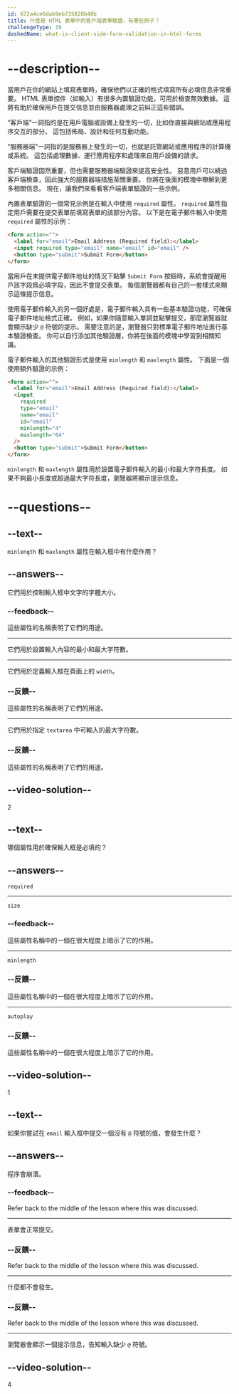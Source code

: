```yaml
---
id: 672a4ce6dab9eb735828b48b
title: 什麼是 HTML 表單中的客戶端表單驗證，有哪些例子？
challengeType: 19
dashedName: what-is-client-side-form-validation-in-html-forms
---
```


# --description--

當用戶在你的網站上填寫表單時，確保他們以正確的格式填寫所有必填信息非常重要。 HTML 表單控件（如輸入）有很多內置驗證功能，可用於檢查無效數據。 這將有助於確保用戶在提交信息並由服務器處理之前糾正這些錯誤。

“客戶端”一詞指的是在用戶電腦或設備上發生的一切，比如你直接與網站或應用程序交互的部分。 這包括佈局、設計和任何互動功能。

“服務器端”一詞指的是服務器上發生的一切，也就是託管網站或應用程序的計算機或系統。 這包括處理數據、運行應用程序和處理來自用戶設備的請求。

客戶端驗證固然重要，但也需要服務器端驗證來提高安全性。 惡意用戶可以繞過客戶端檢查，因此強大的服務器端措施至關重要。 你將在後面的模塊中瞭解到更多相關信息。 現在，讓我們來看看客戶端表單驗證的一些示例。

內置表單驗證的一個常見示例是在輸入中使用 `required` 屬性。 `required` 屬性指定用戶需要在提交表單前填寫表單的該部分內容。 以下是在電子郵件輸入中使用 `required` 屬性的示例：

```html
<form action="">
  <label for="email">Email Address (Required field):</label>
  <input required type="email" name="email" id="email" />
  <button type="submit">Submit Form</button>
</form>
```

當用戶在未提供電子郵件地址的情況下點擊 `Submit Form` 按鈕時，系統會提醒用戶該字段爲必填字段，因此不會提交表單。 每個瀏覽器都有自己的一套樣式來顯示這條提示信息。

使用電子郵件輸入的另一個好處是，電子郵件輸入具有一些基本驗證功能，可確保電子郵件地址格式正確。 例如，如果你隨意輸入單詞並點擊提交，那麼瀏覽器就會顯示缺少 `@` 符號的提示。 需要注意的是，瀏覽器只對標準電子郵件地址進行基本驗證檢查。 你可以自行添加其他驗證層，你將在後面的模塊中學習到相關知識。

電子郵件輸入的其他驗證形式是使用 `minlength` 和 `maxlength` 屬性。 下面是一個使用額外驗證的示例：

```html
<form action="">
  <label for="email">Email Address (Required field):</label>
  <input
    required
    type="email"
    name="email"
    id="email"
    minlength="4"
    maxlength="64"
  />
  <button type="submit">Submit Form</button>
</form>
```

`minlength` 和 `maxlength` 屬性用於設置電子郵件輸入的最小和最大字符長度。 如果不夠最小長度或超過最大字符長度，瀏覽器將顯示提示信息。

# --questions--

## --text--

`minlength` 和 `maxlength` 屬性在輸入框中有什麼作用？

## --answers--

它們用於控制輸入框中文字的字體大小。

### --feedback--

這些屬性的名稱表明了它們的用途。

---

它們用於設置輸入內容的最小和最大字符數。

---

它們用於定義輸入框在頁面上的 `width`。

### --反饋--

這些屬性的名稱表明了它們的用途。

---

它們用於指定 `textarea` 中可輸入的最大字符數。

### --反饋--

這些屬性的名稱表明了它們的用途。

## --video-solution--

2

## --text--

哪個屬性用於確保輸入框是必填的？

## --answers--

`required`

---

`size`

### --feedback--

這些屬性名稱中的一個在很大程度上暗示了它的作用。

---

`minlength`

### --反饋--

這些屬性名稱中的一個在很大程度上暗示了它的作用。

---

`autoplay`

### --反饋--

這些屬性名稱中的一個在很大程度上暗示了它的作用。

## --video-solution--

1

## --text--

如果你嘗試在 `email` 輸入框中提交一個沒有 `@` 符號的值，會發生什麼？

## --answers--

程序會崩潰。

### --feedback--

Refer back to the middle of the lesson where this was discussed.

---

表單會正常提交。

### --反饋--

Refer back to the middle of the lesson where this was discussed.

---

什麼都不會發生。

### --反饋--

Refer back to the middle of the lesson where this was discussed.

---

瀏覽器會顯示一個提示信息，告知輸入缺少 `@` 符號。

## --video-solution--

4
